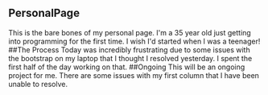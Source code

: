 ## PersonalPage
This is the bare bones of my personal page. I'm a 35 year old just getting into programming for the first time.
I wish I'd started when I was a teenager!
##The Process
Today was incredibly frustrating due to some issues with the bootstrap on my laptop that I thought I resolved yesterday.
I spent the first half of the day working on that.
##Ongoing
This will be an ongoing project for me. There are some issues with my first column that I have been unable to resolve.
